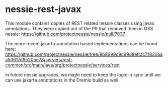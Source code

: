 # nessie-rest-javax

This module contains copies of REST related nessie classes using javax annotations.
They were copied out of the PR that removed them in OSS nessie:
https://github.com/projectnessie/nessie/pull/7837

The more recent jakarta-annotation based implementations can be found here:
https://github.com/projectnessie/nessie/tree/9b8999c9c99d8efcfc71820aaa50617d9520be78/servers/rest-common/src/main/java/org/projectnessie/services/rest

In future nessie upgrades, we might need to keep the logic in sync until we can
use jakarta annotations in the Dremio build as well.
